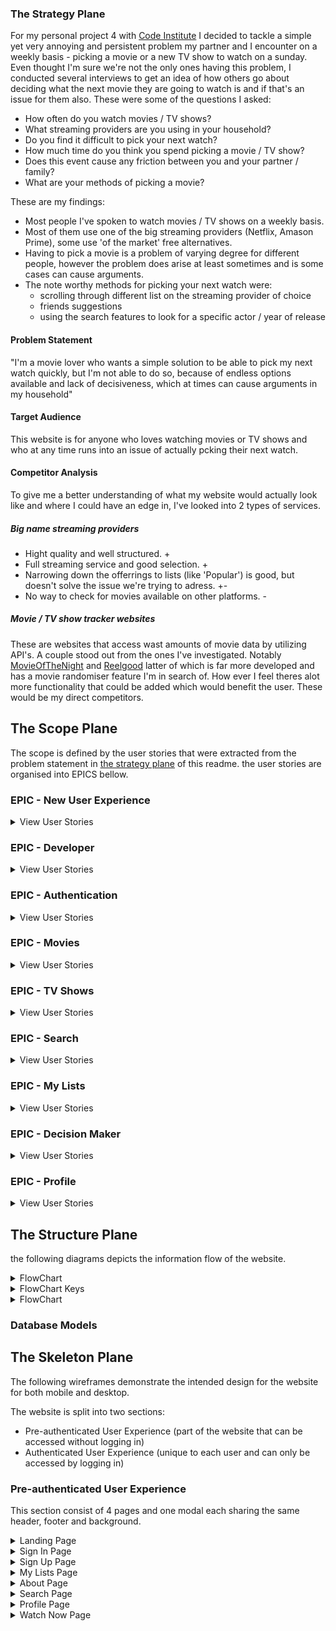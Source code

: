 ### The Strategy Plane

For my personal project 4 with [Code Institute](https://codeinstitute.net/) I decided to tackle a simple yet very annoying and persistent problem my partner and I encounter on a weekly basis - picking a movie or a new TV show to watch on a sunday.
Even thought I'm sure we're not the only ones having this problem, I conducted several interviews to get an idea of how others go about deciding what the next movie they are going to watch is and if that's an issue for them also. These were some of the questions I asked:
* How often do you watch movies / TV shows? 
* What streaming providers are you using in your household?
* Do you find it difficult to pick your next watch?
* How much time do you think you spend picking a movie / TV show?
* Does this event cause any friction between you and your partner / family?
* What are your methods of picking a movie?

These are my findings:
* Most people I've spoken to watch movies / TV shows on a weekly basis.
* Most of them use one of the big streaming providers (Netflix, Amason Prime), some use 'of the market' free alternatives.
* Having to pick a movie is a problem of varying degree for different people, however the problem does arise at least sometimes and is some cases can cause arguments.
* The note worthy methods for picking your next watch were:
    * scrolling through different list on the streaming provider of choice
    * friends suggestions
    * using the search features to look for a specific actor / year of release

#### Problem Statement

"I'm a movie lover who wants a simple solution to be able to pick my next watch quickly, but I'm not able to do so, because of endless options available and lack of decisiveness, which at times can cause arguments in my household"

#### Target Audience

This website is for anyone who loves watching movies or TV shows and who at any time runs into an issue of actually pcking their next watch.

#### Competitor Analysis

To give me a better understanding of what my website would actually look like and where I could have an edge in, I've looked into 2 types of services.

##### Big name streaming providers

* Hight quality and well structured. +
* Full streaming service and good selection. +
* Narrowing down the offerrings to lists (like 'Popular') is good, but doesn't solve the issue we're trying to adress. +-
* No way to check for movies available on other platforms. -

##### Movie / TV show tracker websites

These are websites that access wast amounts of movie data by utilizing API's. A couple stood out from the ones I've investigated. Notably [MovieOfTheNight](https://www.movieofthenight.com/) and [Reelgood](https://reelgood.com/) latter of which is far more developed and has a movie randomiser feature I'm in search of. How ever I feel theres alot more functionality that could be added which would benefit the user. These would be my direct competitors.

## The Scope Plane

The scope is defined by  the user stories that were extracted from the problem statement in [the strategy plane](#the-strategy-plane) of  this readme. the user stories are organised into EPICS bellow.

### EPIC - New User Experience

<details>
<summary>
View User Stories
</summary>

As a **new user** I can **recognise the purpose of the site immediately** so that I can **be sure I'm in the right place**.

As a **new user** I can **navigate the site effortlessly** so that I can **get to the area of interest quickly**.

As a **new user** I have **a way of contacting the site admin** in case I have **any site related queries**.

As a **signed in user** I can **visit about page** so that I can **find out more about the site**.

</details>

### EPIC - Developer

<details>
<summary>
View User Stories
</summary>

As a **site developer** I can **showcase sites functionality prior to signing up** so that I have **a way of displaying what the site is all about to a potential user**.

As a **site developer** I can **display relevant links** so that I can **navigate a potential employer to my GitHub/LinkedIn**.

</details>

### EPIC - Authentication

<details>
<summary>
View User Stories
</summary>

As a **new user** I can **sign up my account** so that I have **an ability to use provided services**.

As a **new user** I can **log in to my accout** so that I can **use provided services**.

As a **signed in user** I can **log out my accound** so that **it remains secure**.

As a **registered user** I can **restore my password** so that **do so incase I forget it**.

</details>

### EPIC - Movies

<details>
<summary>
View User Stories
</summary>

As a **signed in user** I can **view lists of movies available to watch on the platforms that I use** so that I can **potentialy pick one of them to watch**.

As a **signed in user** I can **see more details about the movie** so that I can **decide if it's a right fit for me**.

</details>

### EPIC - TV Shows

<details>
<summary>
View User Stories
</summary>

As a **signed in user** I can **view lists of TV shows available to watch on the platforms that I use** so that I can **potentialy pick one of them to watch**.

As a **signed in user** I can **see more details about a TV show** so that I can **decide if it's a right fit for me**.

</details>

### EPIC - Search

<details>
<summary>
View User Stories
</summary>

As a **signed in user** I can **search movies or TV / shows by name** so that I can **locate it**.

As a **signed in user** I can **use an advanced search feature** so that I can **get suggestions based on my input**.

As a **search tool user** I can **choose weather I want movies or TV shows being displayed** so that I can **pick whats suitable for me**.

As a **search tool user** I can **choose a genre of my next watch** so that I can **narrow down the search results**.

As a **search tool user** I can **choose a release/aired year of my next watch** so that I can **narrow down the search results**.

As a **search tool user** I can **choose a runtime of of my next watch** so that I can **narrow down the search results**.

As a **search tool user** I can **creadible rating of my next watch** so that I can **narrow down the search results**.

As a **search tool user** I can **choose age restriction of my next watch** so that I can **narrow down the search results**.

As a **search tool user** I can **search for actors name** so that I can **narrow down the search results**.

As a **search tool user** I can **search for a word or a phrase** so that I can **narrow down the search results**.

</details>

### EPIC - My Lists

<details>
<summary>
View User Stories
</summary>

As a **signed in user** I can **add titles to my list** so that I can **keep a record of my intentions with those titles**.

As a **signed in user** I can **add remove titles from my lists** so that I can **keep my lists up to date**.

As a **signed in user** I can **add titles to a "don't show" list** so that I can **remove those titles from appearing on search and suggestions**.

</details>

### EPIC - Decision Maker

<details>
<summary>
View User Stories
</summary>

As a **signed in user** I can **use a randomising feature** so that I **don't have to make a decision myself**.

As a **roulette user** I can **select wheather I want the tool to show movies or TV shows** so that I **pick what's more suitable for me**.

As a **roulette user** I can **select wheather I want this tool to only select titles from my lists** so that I **can narrow down the possible outcomes greatly**.

    As a **roulette user** I can **manually add and remove titles to and from this tool** so that I **can have more control over it**.

As a **signed in user** I can **ask ChatGPT for suggestions** so that I have **a better time making a decision**.

</details>

### EPIC - Profile

<details>
<summary>
View User Stories
</summary>

As a **signed in user** I can **view my profile** so that I can **check if I'm happy woth my current details**.

As a **signed in user** I can **edit profile** so that I can **update my account details**.

As a **signed in user** I can **change my profile picture** so that I can **make my account more personalised**.

As a **signed in user** I can **delete profile** so that I can **stop using this service should I wish to do so**.

As the **site admin** I can **delete accounts** so that I can **remove users if a need for it arises**.

</details>

## The Structure Plane

the following diagrams depicts the information flow of the website.

<details>
<summary>
FlowChart
</summary>

![FlowChart for websites information flow](https://github.com/SimasJakubenas/movie-roulette/assets/138577499/a1c245d8-8dfa-470c-ac10-a3053987843b)

</details>

<details>
<summary>
FlowChart Keys
</summary>

![flowchart keys](https://github.com/SimasJakubenas/movie-roulette/assets/138577499/7aba63e5-01f0-4670-b514-8b192e8878a3)

</details>

<details>
<summary>
FlowChart
</summary>

the following ERD depicts relationships between database tables.

![ERD diagram](https://github.com/SimasJakubenas/movie-roulette/assets/138577499/3018a969-6cbe-483b-a4d8-3aadb779beaa)

</details>

### Database Models

## The Skeleton Plane

The following wireframes demonstrate the intended design for the website for both mobile and desktop.

The website is split into two sections:
* Pre-authenticated User Experience (part of the website that can be accessed without logging in)
* Authenticated User Experience (unique to each user and can only be accessed by logging in)

### Pre-authenticated User Experience

This section consist of 4 pages and one modal each sharing the same header, footer and background.

<details>
<summary>
Landing Page
</summary>

Accessed by visiting main URL and pressing on the website logo in the top left corner.

![Wireframes for a Landing Page](https://github.com/SimasJakubenas/movie-roulette/assets/138577499/9897a46e-4be4-4452-9907-3814f394a428)

</details>

<details>
<summary>
Sign In Page
</summary>

Accessed through menu on a button on the landing page.

![Wireframes for a Sign In Page](https://github.com/SimasJakubenas/movie-roulette/assets/138577499/ebcf2ade-1449-42c7-8480-bc2c575465a8)

</details>

<details>
<summary>
Sign Up Page
</summary>

Accessed through menu.

![Wireframes for a Sign Up Page](https://github.com/SimasJakubenas/movie-roulette/assets/138577499/583514a9-d674-47d6-ad86-07b55e05a0d3)

<details>
<summary>
Contact Page
</summary>

Accessed through menu on a link in the sign in page.

![Wireframes for a Contact Page](https://github.com/SimasJakubenas/movie-roulette/assets/138577499/924688b5-c18f-4dfb-bf73-60150f44dee8)

</details>

### Authenticated User Experience

This section consists of 7 pages and 2 overlays each sharing the same header, footer and background.

<details>
<summary>
Movies Page
</summary>

Is navigated to once signed in. Can be accessed via the menu.

![Wireframes for a Movies Page](https://github.com/SimasJakubenas/movie-roulette/assets/138577499/3165de47-1b94-488e-95eb-50f2a0739633)

</details>

<details>
<summary>
TV Shows Page
</summary>

Can be accessed via the menu.

![Wireframes for a TV Shows Page](https://github.com/SimasJakubenas/movie-roulette/assets/138577499/80054b40-ea57-4a23-9d7b-91f78294d903)
</details>

<details>
<summary>
Roulette Page
</summary>

Can be accessed via the menu.

![Wireframes for a Roulette Page](https://github.com/SimasJakubenas/movie-roulette/assets/138577499/eb63da99-8621-4a38-8606-9753c4ff3789)

</details>

</details>

<details>
<summary>
My Lists Page
</summary>

Can be accessed via the menu.

![Wireframes for a My Lists Page](https://github.com/SimasJakubenas/movie-roulette/assets/138577499/0b06a80d-4540-4912-bd82-3d7a71136810)

</details>

<details>
<summary>
About Page
</summary>

Can be accessed via the menu.

![Wireframes for a About Page](https://github.com/SimasJakubenas/movie-roulette/assets/138577499/60ce2732-6328-4200-aaf1-98cd7d0a163d)

</details>

<details>
<summary>
Search Page
</summary>

Can be accessed via the menu.

![Wireframes for a Search Page](https://github.com/SimasJakubenas/movie-roulette/assets/138577499/d18a782a-6080-430a-b23c-791add117ba4)

</details>

<details>
<summary>
Profile Page
</summary>

Can be accessed via the menu for mobile or a link in the right top corner for desktop.

![Wireframes for a Profile Page](https://github.com/SimasJakubenas/movie-roulette/assets/138577499/9171fd9e-60f8-40c1-93c5-8efac5dc0731)

</details>

<details>
<summary>
Watch Now Page
</summary>

Can be accessed by pressing on a movie in all pages that display movie posters.

![Wireframes for a Watch Now Page](https://github.com/SimasJakubenas/movie-roulette/assets/138577499/d04f89b1-867e-4b29-95de-891260d81253)

</details>
